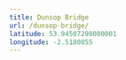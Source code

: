 ```yaml
---
title: Dunsop Bridge
url: /dunsop-bridge/
latitude: 53.94507290000001
longitude: -2.5180855
---
```

